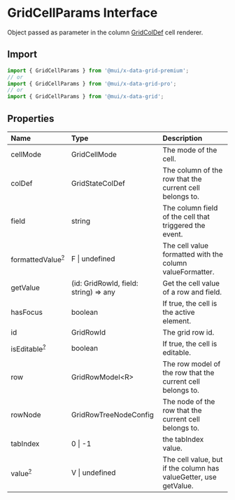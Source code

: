 # GridCellParams Interface

<p class="description">Object passed as parameter in the column <a href="/x/api/data-grid/grid-col-def/">GridColDef</a> cell renderer.</p>

## Import

```js
import { GridCellParams } from '@mui/x-data-grid-premium';
// or
import { GridCellParams } from '@mui/x-data-grid-pro';
// or
import { GridCellParams } from '@mui/x-data-grid';
```

## Properties

| Name                                                                                             | Type                                                                    | Description                                                      |
| :----------------------------------------------------------------------------------------------- | :---------------------------------------------------------------------- | :--------------------------------------------------------------- |
| <span class="prop-name">cellMode</span>                                                          | <span class="prop-type">GridCellMode</span>                             | The mode of the cell.                                            |
| <span class="prop-name">colDef</span>                                                            | <span class="prop-type">GridStateColDef</span>                          | The column of the row that the current cell belongs to.          |
| <span class="prop-name">field</span>                                                             | <span class="prop-type">string</span>                                   | The column field of the cell that triggered the event.           |
| <span class="prop-name optional">formattedValue<sup><abbr title="optional">?</abbr></sup></span> | <span class="prop-type">F \| undefined</span>                           | The cell value formatted with the column valueFormatter.         |
| <span class="prop-name">getValue</span>                                                          | <span class="prop-type">(id: GridRowId, field: string) =&gt; any</span> | Get the cell value of a row and field.                           |
| <span class="prop-name">hasFocus</span>                                                          | <span class="prop-type">boolean</span>                                  | If true, the cell is the active element.                         |
| <span class="prop-name">id</span>                                                                | <span class="prop-type">GridRowId</span>                                | The grid row id.                                                 |
| <span class="prop-name optional">isEditable<sup><abbr title="optional">?</abbr></sup></span>     | <span class="prop-type">boolean</span>                                  | If true, the cell is editable.                                   |
| <span class="prop-name">row</span>                                                               | <span class="prop-type">GridRowModel&lt;R&gt;</span>                    | The row model of the row that the current cell belongs to.       |
| <span class="prop-name">rowNode</span>                                                           | <span class="prop-type">GridRowTreeNodeConfig</span>                    | The node of the row that the current cell belongs to.            |
| <span class="prop-name">tabIndex</span>                                                          | <span class="prop-type">0 \| -1</span>                                  | the tabIndex value.                                              |
| <span class="prop-name optional">value<sup><abbr title="optional">?</abbr></sup></span>          | <span class="prop-type">V \| undefined</span>                           | The cell value, but if the column has valueGetter, use getValue. |
